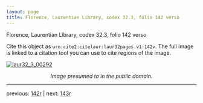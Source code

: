 ```yaml
---
layout: page
title: Florence, Laurentian Library, codex 32.3, folio 142 verso
---
```


Florence, Laurentian Library, codex 32.3, folio 142 verso

Cite this object as `urn:cite2:citelaur:laur32pages.v1:142v`.  The full image is linked to a citation tool you can use to cite regions of the image.

[![laur32_3_00292](http://www.homermultitext.org/iipsrv?IIIF=/project/homer/pyramidal/deepzoom/citelaur/laur32imgs/v1/laur32_3_00292.tif/full/800,/0/default.jpg)](http://www.homermultitext.org/ict2/?urn=urn:cite2:citelaur:laur32imgs.v1:laur32_3_00292) 

<p style="text-align: center; font-style: italic;">Image presumed to in the public domain.</p>

---

previous: [142r](../142r/) | next: [143r](../143r/)